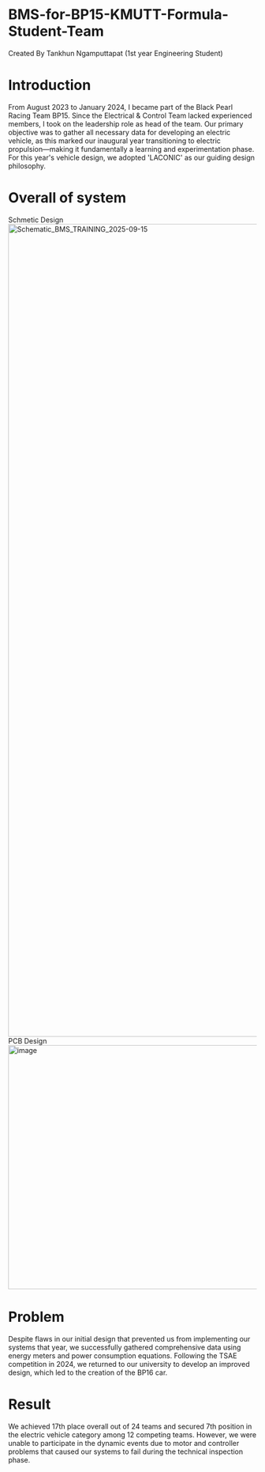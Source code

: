 # BMS-for-BP15-KMUTT-Formula-Student-Team
Created By Tankhun Ngamputtapat (1st year Engineering Student)

# Introduction
From August 2023 to January 2024, I became part of the Black Pearl Racing Team BP15. Since the Electrical & Control Team lacked experienced members, I took on the leadership role as head of the team. Our primary objective was to gather all necessary data for developing an electric vehicle, as this marked our inaugural year transitioning to electric propulsion—making it fundamentally a learning and experimentation phase. For this year's vehicle design, we adopted 'LACONIC' as our guiding design philosophy.
# Overall of system
Schmetic Design
<img width="2340" height="1645" alt="Schematic_BMS_TRAINING_2025-09-15" src="https://github.com/user-attachments/assets/b9790085-096f-48bb-903b-c8d082b557db" />
PCB Design
<img width="1137" height="494" alt="image" src="https://github.com/user-attachments/assets/5bff9eae-c3cd-44b0-ae20-b24394220a1d" />
# Problem
Despite flaws in our initial design that prevented us from implementing our systems that year, we successfully gathered comprehensive data using energy meters and power consumption equations. Following the TSAE competition in 2024, we returned to our university to develop an improved design, which led to the creation of the BP16 car.
# Result
We achieved 17th place overall out of 24 teams and secured 7th position in the electric vehicle category among 12 competing teams. However, we were unable to participate in the dynamic events due to motor and controller problems that caused our systems to fail during the technical inspection phase.
